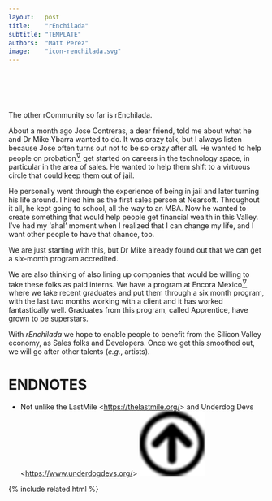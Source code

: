 ```yaml
---
layout:   post
title:    "rEnchilada"
subtitle: "TEMPLATE"
authors:  "Matt Perez"
image:    "icon-renchilada.svg"
---
```


<div style="display:none; ">
 <p>I think we know what the rHatchery is: We want to help <span class="_paradigm">Fiat</span> businesses transform into healthy companies. And we are developing tools like rCommunities and rEnchilada.</p>
</div>

<h1>&nbsp;</h1>
 <p>The other rCommunity so far is rEnchilada.</p>
 <p>About a month ago Jose Contreras, a dear friend, told me about what he and Dr Mike Ybarra wanted to do. It was crazy talk, but I always listen because Jose often turns out not to be so crazy after all. He wanted to help people on probation<a href="#en01"><sup id="bm01">&hairsp;&nabla;&hairsp;</sup></a> get started on careers in the technology space, in particular in the area of sales. He wanted to help them shift to a virtuous circle that could keep them out of jail.</p>
 <p>He personally went through the experience of being in jail and later turning his life around. I hired him as the first sales person at Nearsoft. Throughout it all, he kept going to school, all the way to an MBA. Now he wanted to create something that would help people get financial wealth in this Valley. <span class="_quotespan">I&rsquo;ve had my &lsquo;aha!&rsquo; moment when I realized that I can change my life, and I want other people to have that chance, too.</span></p>
 <p>We are just starting with this, but Dr Mike already found out that we can get a six-month program accredited.</p>
 <p>We are also thinking of also lining up companies that would be willing to take these folks as paid interns. We have a program at Encora Mexico<a href="#en01"><sup id="bm01">&hairsp;&nabla;&hairsp;</sup></a> where we take recent graduates and put them through a six month program, with the last two months working with a client and it has worked fantastically well. Graduates from this program, called Apprentice, have grown to be superstars.</p>
 <p>With <em>rEnchilada</em> we hope to enable people to benefit from the Silicon Valley economy, as Sales folks and Developers. Once we get this smoothed out, we will go after other talents (<em>e.g.</em>, artists).</p>

<h1 class="_section">ENDNOTES</h1>
 <ul>
  <li id="en01">
   <p class="_list-item">
    Not unlike the LastMile
    &lt;<a href='https://thelastmile.org/' target='_blank'>https://thelastmile.org/</a>&gt;
    and Underdog Devs
    &lt;<a href='https://www.underdogdevs.org/' target='_blank'>https://www.underdogdevs.org/</a>&gt;
    <a class="_uparrow" href="#bm01"><img src="/assets/img/arrow-up-icon.png"></a>
   </p>
  </li>
 </ul>

{% include related.html %}
